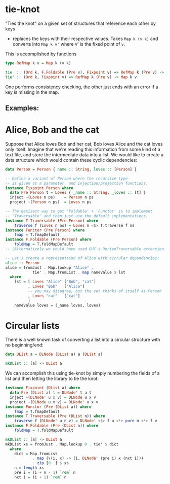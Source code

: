 # tie-knot

"Ties the knot" on a given set of structures that reference each other by keys
- replaces the keys with their respective values.  Takes `Map k (v k)` and
converts into `Map k v'` where v' is the fixed point of `v`.

This is accomplished by functions
```haskell
type RefMap k v = Map k (v k)

tie  :: (Ord k, F.Foldable (Pre v), Fixpoint v) => RefMap k (Pre v) -> Either (TieError k) (Map k v)
tie' :: (Ord k, Fixpoint v) => RefMap k (Pre v) -> Map k v
```
One performs consistency checking, the other just ends with an error if a key
is missing in the map.

## Examples:

# Alice, Bob and the cat

Suppose that Alice loves Bob and her cat, Bob loves Alice and the cat loves
only itself. Imagine that we're reading this information from some kind of a
text file, and store the intermediate data into a list. We would like to create
a data structure which would contain these cyclic dependencies:

```haskell
data Person = Person { name :: String, loves :: [Person] }

-- Define a variant of Person where the recursive type
-- is given as a parameter, and injection/projection functions.
instance Fixpoint Person where
  data Pre Person t = Loves { _name :: String, _loves :: [t] }
  inject ~(Loves n ps)    = Person n ps
  project ~(Person n ps)  = Loves n ps

-- The easisest way to get 'Foldable' + 'Functor' is to implement
-- 'Traversable' and then just use the default implementations.
instance T.Traversable (Pre Person) where
    traverse f (Loves n ns) = Loves n <$> T.traverse f ns
instance Functor (Pre Person) where
    fmap = T.fmapDefault
instance F.Foldable (Pre Person) where
    foldMap = T.foldMapDefault
-- (Alternatively we could have used GHC's DeriveTraversable extension.)

-- Let's create a representaion of Alice with cicrular dependencies:
alice :: Person
alice = fromJust . Map.lookup "Alice" .
            tie' . Map.fromList . map nameValue $ lst
  where
    lst = [ Loves "Alice" ["Bob", "cat"]
          , Loves "Bob"   ["Alice"]
          -- you may disagree, but the cat thinks of itself as Person
          , Loves "cat"   ["cat"]
          ]
    nameValue loves = (_name loves, loves)
```

# Circular lists

There is a well known task of converting a list into a circular structure with
no beginning/end:

```haskell
data DList a = DLNode (DList a) a (DList a)

mkDList :: [a] -> DList a
```

We can accomplish this using tie-knot by simply numbering the fields of a list
and then letting the library to tie the knot:

```haskell
instance Fixpoint (DList a) where
  data Pre (DList a) t = DLNode' t a t
  inject ~(DLNode' u x v) = DLNode u x v
  project ~(DLNode u x v) = DLNode' u x v
instance Functor (Pre (DList a)) where
    fmap = T.fmapDefault
instance T.Traversable (Pre (DList n)) where
    traverse f (DLNode' u n v) = DLNode' <$> f u <*> pure n <*> f v
instance F.Foldable (Pre (DList n)) where
    foldMap = T.foldMapDefault

mkDList :: [a] -> DList a
mkDList xs = fromJust . Map.lookup 0 . tie' $ dict
  where
    dict = Map.fromList
            . map (\(i, x) -> (i, DLNode' (pre i) x (nxt i)))
            . zip [0..] $ xs
    n = length xs
    pre i = (i + n - 1) `rem` n
    nxt i = (i + 1) `rem` n
```

